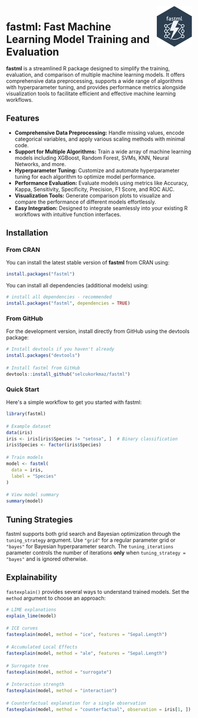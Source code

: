 <img src="fastml_hex.png" align="right" width="95"/>


# fastml: Fast Machine Learning Model Training and Evaluation

**fastml** is a streamlined R package designed to simplify the training, evaluation, and comparison of multiple machine learning models. It offers comprehensive data preprocessing, supports a wide range of algorithms with hyperparameter tuning, and provides performance metrics alongside visualization tools to facilitate efficient and effective machine learning workflows.

## Features

- **Comprehensive Data Preprocessing:** Handle missing values, encode categorical variables, and apply various scaling methods with minimal code.
- **Support for Multiple Algorithms:** Train a wide array of machine learning models including XGBoost, Random Forest, SVMs, KNN, Neural Networks, and more.
- **Hyperparameter Tuning:** Customize and automate hyperparameter tuning for each algorithm to optimize model performance.
- **Performance Evaluation:** Evaluate models using metrics like Accuracy, Kappa, Sensitivity, Specificity, Precision, F1 Score, and ROC AUC.
- **Visualization Tools:** Generate comparison plots to visualize and compare the performance of different models effortlessly.
- **Easy Integration:** Designed to integrate seamlessly into your existing R workflows with intuitive function interfaces.

## Installation

### From CRAN

You can install the latest stable version of **fastml** from CRAN using:

```r
install.packages("fastml")
```

You can install all dependencies (additional models) using:
```r
# install all dependencies - recommended
install.packages("fastml", dependencies = TRUE)
```

### From GitHub
For the development version, install directly from GitHub using the devtools package:

```r
# Install devtools if you haven't already
install.packages("devtools")

# Install fastml from GitHub
devtools::install_github("selcukorkmaz/fastml")
```

### Quick Start
Here's a simple workflow to get you started with fastml:

```r
library(fastml)

# Example dataset
data(iris)
iris <- iris[iris$Species != "setosa", ]  # Binary classification
iris$Species <- factor(iris$Species)

# Train models
model <- fastml(
  data = iris,
  label = "Species"
)

# View model summary
summary(model)
```

## Tuning Strategies

fastml supports both grid search and Bayesian optimization through the
`tuning_strategy` argument. Use `"grid"` for a regular parameter grid or
`"bayes"` for Bayesian hyperparameter search. The `tuning_iterations`
parameter controls the number of iterations **only** when
`tuning_strategy = "bayes"` and is ignored otherwise.

## Explainability

`fastexplain()` provides several ways to understand trained models. Set the
`method` argument to choose an approach:

```r
# LIME explanations
explain_lime(model)

# ICE curves
fastexplain(model, method = "ice", features = "Sepal.Length")

# Accumulated Local Effects
fastexplain(model, method = "ale", features = "Sepal.Length")

# Surrogate tree
fastexplain(model, method = "surrogate")

# Interaction strength
fastexplain(model, method = "interaction")

# Counterfactual explanation for a single observation
fastexplain(model, method = "counterfactual", observation = iris[1, ])
```


